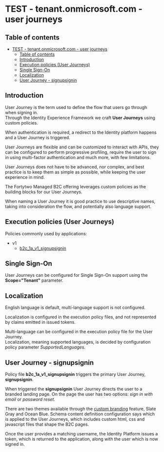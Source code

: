 # TEST - tenant.onmicrosoft.com - user journeys

## Table of contents

- [TEST - tenant.onmicrosoft.com - user journeys](#test---tenantonmicrosoftcom---user-journeys)
  - [Table of contents](#table-of-contents)
  - [Introduction](#introduction)
  - [Execution policies (User Journeys)](#execution-policies-user-journeys)
  - [Single Sign-On](#single-sign-on)
  - [Localization](#localization)
  - [User Journey - signupsignin](#user-journey---signupsignin)

## Introduction

User Journey is the term used to define the flow that users go through when signing in.  
Through the Identity Experience Framework we craft **User Journeys** using custom policies.

When authentication is required, a redirect to the Identity platform happens and a User Journey is triggered.

User Journeys are flexible and can be customized to interact with APIs, they can be configured to perform progressive profiling, require the user to sign in using multi-factor authentication and much more, with few limitations.

User Journeys does not have to be advanced, nor complex, and best practice is to keep them as simple as possible, while keeping the user experience in mind.

The Fortytwo Managed B2C offering leverages custom policies as the building blocks for our User Journeys.  

When naming a User Journey it is good practice to use descriptive names, taking into consideration the flow, and potentially also language support.

## Execution policies (User Journeys)

Policies commonly used by applications:

- v1
  - [b2c_1a_v1_signupsignin](#user-journey---signupsignin)

## Single Sign-On

User Journeys can be configured for Single Sign-On support using the **Scope="Tenant"** parameter.

## Localization

English language is default, multi-language support is not configured.

Localization is configured in the execution policy files, and not represented by claims emitted in issued tokens.

Multi-language can be configured in the execution policy file for the User Journey.  
Localization, meaning supported languages, is decided by configuration policy parameter *SupportedLanguages*.

## User Journey - signupsignin

Policy file **b2c_1a_v1_signupsignin** triggers the primary User Journey, **signupsignin**.

When triggered the **signupsignin** User Journey directs the user to a branded landing page. On the page the user has two options: *sign in with email* or *password reset*.

There are two themes available through the [custom branding](./d3-Custom-branding.md) feature, Slate Gray and Ocean Blue.
Schema content definition configuration says which is applied to the User Journeys, which includes custom html, css and javascript files that shape the B2C pages.

Once the user provides a matching username, the Identity Platform issues a token, which is returned to the application, along with the user which is now signed in.
